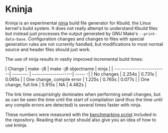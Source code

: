 # Kninja

Kninja is an experimental [ninja](https://ninja-build.org/) build file
generator for Kbuild, the Linux kernel's build system.  It does not really
attempt to understand Kbuild files but instead just processes the output
generated by GNU Make's `--print-data-base`.  Configuration changes and changes
to files with special generation rules are not currently handled, but
modifications to most normal source and header files should just work.

The use of ninja results in vastly improved incremental build times:

| Change                    | make -j8 | make -j8 objectname | ninja  |
| --------------------------| -------- | --------------------| ----- -|
| No changes                |  2.254s  |       0.731s        | 0.065s |
| One change, compile error |  1.225s  |       0.765s        | 0.077s |
| One change, full link     |  5.915s  |       NA            | 4.482s |

The link time unsuprisingly dominates when performing small changes, but as can
be seen the time until the start of compilation (and thus the time until any
compile errors are detected) is several times faster with ninja.

These numbers were measured with the [benchmarking script](benchmark.sh)
included in the repository.  Reading that script should also give you an idea
of how to use kninja.
